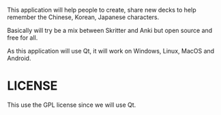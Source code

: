 This application will help people to create, share new decks to help remember the Chinese, Korean, Japanese characters.

Basically will try be a mix between Skritter and Anki but open source and free for all.

As this application will use Qt, it will work on Windows, Linux, MacOS and Android.

<h1> LICENSE </h1>
  This use the GPL license since we will use Qt.
